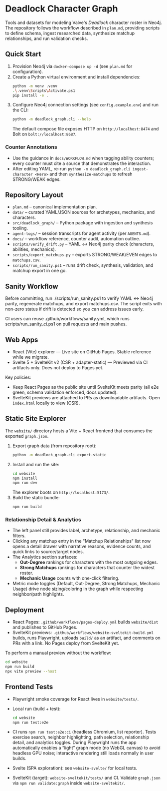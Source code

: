 # Deadlock Character Graph

Tools and datasets for modeling Valve's *Deadlock* character roster in Neo4j. The repository follows the workflow described in `plan.md`, providing scripts to define schema, ingest researched data, synthesize matchup relationships, and run validation checks.

## Quick Start

1. Provision Neo4j via `docker-compose up -d` (see `plan.md` for configuration).
2. Create a Python virtual environment and install dependencies:
   ```bash
   python -m venv .venv
   .\.venv\Scripts\Activate.ps1
   pip install -e .
   ```
3. Configure Neo4j connection settings (see `config.example.env`) and run the CLI:
   ```bash
   python -m deadlock_graph.cli --help
   ```
   The default compose file exposes HTTP on `http://localhost:8474` and Bolt on `bolt://localhost:8687`.

### Counter Annotations

- Use the guidance in `docs/WORKFLOW.md` when tagging ability counters; every counter must cite a source that demonstrates the interaction.
- After editing YAML, re-run `python -m deadlock_graph.cli ingest-character <Hero>` and then `synthesize-matchups` to refresh STRONG/WEAK edges.

## Repository Layout

- `plan.md` – canonical implementation plan.
- `data/` – curated YAML/JSON sources for archetypes, mechanics, and characters.
- `src/deadlock_graph/` – Python package with ingestion and synthesis tooling.
- `agent-logs/` – session transcripts for agent activity (per `AGENTS.md`).
- `docs/` – workflow reference, counter audit, automation outline.
- `scripts/verify_drift.py` – YAML ↔ Neo4j parity check (characters, abilities, mechanics).
- `scripts/export_matchups.py` – exports STRONG/WEAK/EVEN edges to `matchups.csv`.
- `scripts/run_sanity.ps1` – runs drift check, synthesis, validation, and matchup export in one go.

## Sanity Workflow

Before committing, run ./scripts/run_sanity.ps1 to verify YAML ↔ Neo4j parity, regenerate matchups, and export matchups.csv. The script exits with non-zero status if drift is detected so you can address issues early.

CI users can reuse .github/workflows/sanity.yml, which runs scripts/run_sanity_ci.ps1 on pull requests and main pushes.

## Web Apps

- React (Vite) explorer — Live site on GitHub Pages. Stable reference while we migrate.
- Svelte 5 + SvelteKit v2 (CSR + adapter-static) — Previewed via CI artifacts only. Does not deploy to Pages yet.

Key policies:
- Keep React Pages as the public site until SvelteKit meets parity (all e2e green, schema validation enforced, docs updated).
- SvelteKit previews are attached to PRs as downloadable artifacts. Open `index.html` locally to view (CSR).

## Static Site Explorer

The `website/` directory hosts a Vite + React frontend that consumes the exported `graph.json`.

1. Export graph data (from repository root):
   ```bash
   python -m deadlock_graph.cli export-static
   ```
2. Install and run the site:
   ```bash
   cd website
   npm install
   npm run dev
   ```
   The explorer boots on `http://localhost:5173/`.
3. Build the static bundle:
   ```bash
   npm run build
   ```

### Relationship Detail & Analytics

- The left panel still provides label, archetype, relationship, and mechanic filters.
- Clicking any matchup entry in the "Matchup Relationships" list now opens a detail drawer with narrative reasons, evidence counts, and quick links to source/target nodes.
- The Analytics section surfaces:
  - **Out-Degree** rankings for characters with the most outgoing edges.
  - **Strong Matchups** rankings for characters that counter the widest roster.
  - **Mechanic Usage** counts with one-click filtering.
- Metric mode toggles (Default, Out-Degree, Strong Matchups, Mechanic Usage) drive node sizing/coloring in the graph while respecting neighbor/path highlights.

## Deployment

- React Pages: `.github/workflows/pages-deploy.yml` builds `website/dist` and publishes to GitHub Pages.
- SvelteKit previews: `.github/workflows/website-sveltekit-build.yml` builds, runs Playwright, uploads `build/` as an artifact, and comments on PRs with a link. No Pages deploy from SvelteKit yet.

To perform a manual preview without the workflow:
```bash
cd website
npm run build
npx vite preview --host
```

## Frontend Tests

- Playwright smoke coverage for React lives in `website/tests/`.
- Local run (build + test):
  ```bash
  cd website
  npm run test:e2e
  ```
- CI runs `npm run test:e2e:ci` (headless Chromium, list reporter). Tests exercise search, neighbor highlighting, path selection, relationship detail, and analytics toggles. During Playwright runs the app automatically enables a “light” graph mode (no WebGL canvas) to avoid headless GPU noise; interactive rendering still loads normally in user builds.

- Svelte (SPA exploration): see `website-svelte/` for local tests.
- SvelteKit (target): `website-sveltekit/tests/` and CI. Validate `graph.json` via `npm run validate:graph` inside `website-sveltekit/`.
